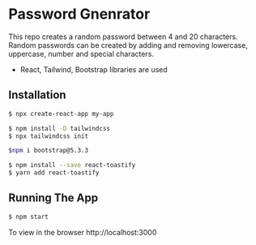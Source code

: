 # Password Gnenrator
This repo creates a random password between 4 and 20 characters. Random passwords can be created by adding and removing lowercase, uppercase, number and special characters.
- React, Tailwind, Bootstrap libraries are used
## Installation
```bash
$ npx create-react-app my-app

$ npm install -D tailwindcss
$ npx tailwindcss init

$npm i bootstrap@5.3.3

$ npm install --save react-toastify
$ yarn add react-toastify
```
## Running The App
```bash
$ npm start
```
To view in the browser http://localhost:3000
